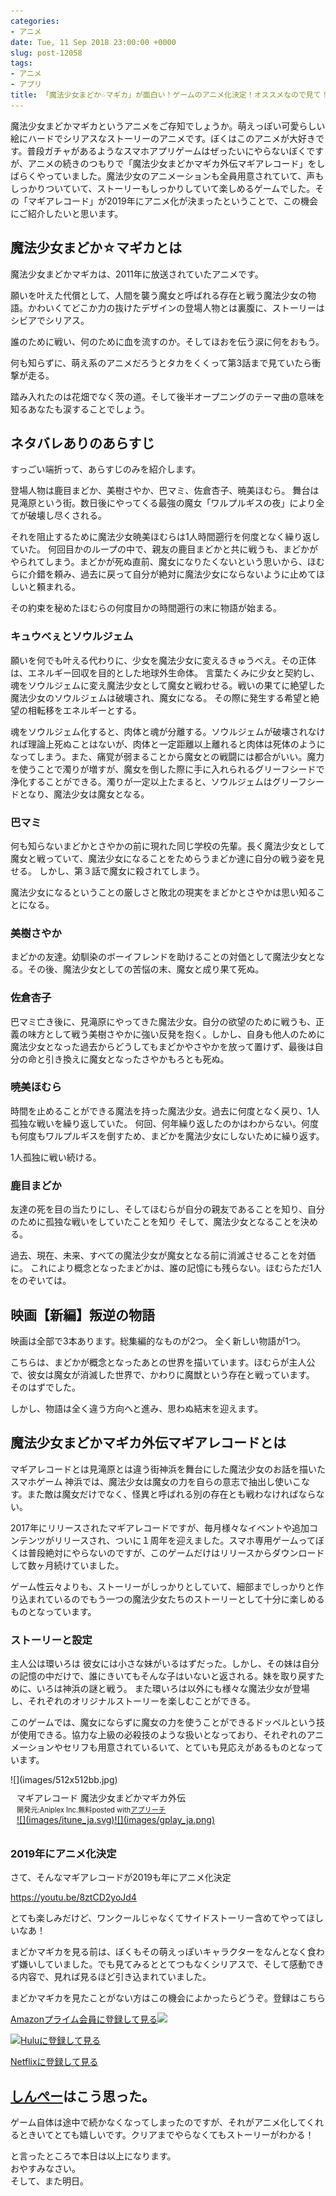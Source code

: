 ```yaml
---
categories:
- アニメ
date: Tue, 11 Sep 2018 23:00:00 +0000
slug: post-12058
tags:
- アニメ
- アプリ
title: 「魔法少女まどか☆マギカ」が面白い！ゲームのアニメ化決定！オススメなので見て！
---
```


魔法少女まどかマギカというアニメをご存知でしょうか。萌えっぽい可愛らしい絵にハードでシリアスなストーリーのアニメです。ぼくはこのアニメが大好きです。普段ガチャがあるようなスマホアプリゲームはぜったいにやらないぼくですが、アニメの続きのつもりで「魔法少女まどかマギカ外伝マギアレコード」をしばらくやっていました。魔法少女のアニメーションも全員用意されていて、声もしっかりついていて、ストーリーもしっかりしていて楽しめるゲームでした。その「マギアレコード」が2019年にアニメ化が決まったということで、この機会にご紹介したいと思います。

<!--more--> 

<h2>魔法少女まどか☆マギカとは</h2>
魔法少女まどかマギカは、2011年に放送されていたアニメです。

願いを叶えた代償として、人間を襲う魔女と呼ばれる存在と戦う魔法少女の物語。かわいくてどこか力の抜けたデザインの登場人物とは裏腹に、ストーリーはシビアでシリアス。

誰のために戦い、何のために血を流すのか。そしてほおを伝う涙に何をおもう。

何も知らずに、萌え系のアニメだろうとタカをくくって第3話まで見ていたら衝撃が走る。

踏み入れたのは花畑でなく茨の道。そして後半オープニングのテーマ曲の意味を知るあなたも涙することでしょう。

<h2>ネタバレありのあらすじ</h2>

すっごい端折って、あらすじのみを紹介します。

登場人物は鹿目まどか、美樹さやか、巴マミ、佐倉杏子、暁美ほむら。
舞台は見滝原という街。数日後にやってくる最強の魔女「ワルプルギスの夜」により全てが破壊し尽くされる。

それを阻止するために魔法少女暁美ほむらは1人時間遡行を何度となく繰り返していた。
何回目かのループの中で、親友の鹿目まどかと共に戦うも、まどかがやられてしまう。まどかが死ぬ直前、魔女になりたくないという思いから、ほむらに介錯を頼み、過去に戻って自分が絶対に魔法少女にならないように止めてほしいと頼まれる。

その約束を秘めたほむらの何度目かの時間遡行の末に物語が始まる。

<h3>キュウべぇとソウルジェム</h3>
願いを何でも叶える代わりに、少女を魔法少女に変えるきゅうべえ。その正体は、エネルギー回収を目的とした地球外生命体。
言葉たくみに少女と契約し、魂をソウルジェムに変え魔法少女として魔女と戦わせる。戦いの果てに絶望した魔法少女のソウルジェムは破壊され、魔女になる。
その際に発生する希望と絶望の相転移をエネルギーとする。

魂をソウルジェム化すると、肉体と魂が分離する。ソウルジェムが破壊されなければ理論上死ぬことはないが、肉体と一定距離以上離れると肉体は死体のようになってしまう。また、痛覚が弱まることから魔女との戦闘には都合がいい。魔力を使うことで濁りが増すが、魔女を倒した際に手に入れられるグリーフシードで浄化することができる。濁りが一定以上たまると、ソウルジェムはグリーフシードとなり、魔法少女は魔女となる。


<h3>巴マミ</h3>

何も知らないまどかとさやかの前に現れた同じ学校の先輩。長く魔法少女として魔女と戦っていて、魔法少女になることをためらうまどか達に自分の戦う姿を見せる。
しかし、第３話で魔女に殺されてしまう。

魔法少女になるということの厳しさと敗北の現実をまどかとさやかは思い知ることになる。

<h3>美樹さやか</h3>

まどかの友達。幼馴染のボーイフレンドを助けることの対価として魔法少女となる。その後、魔法少女としての苦悩の末、魔女と成り果て死ぬ。

<h3>佐倉杏子</h3>

巴マミ亡き後に、見滝原にやってきた魔法少女。自分の欲望のために戦うも、正義の味方として戦う美樹さやかに強い反発を抱く。しかし、自身も他人のために魔法少女となった過去からどうしてもまどかやさやかを放って置けず、最後は自分の命と引き換えに魔女となったさやかもろとも死ぬ。

<h3>暁美ほむら</h3>

時間を止めることができる魔法を持った魔法少女。過去に何度となく戻り、1人孤独な戦いを繰り返していた。
何回、何年繰り返したのかはわからない。何度も何度もワルプルギスを倒すため、まどかを魔法少女にしないために繰り返す。

1人孤独に戦い続ける。

<h3>鹿目まどか</h3>

友達の死を目の当たりにし、そしてほむらが自分の親友であることを知り、自分のために孤独な戦いをしていたことを知り
そして、魔法少女となることを決める。

過去、現在、未来、すべての魔法少女が魔女となる前に消滅させることを対価に。
これにより概念となったまどかは、誰の記憶にも残らない。ほむらただ1人をのぞいては。

<h2>映画【新編】叛逆の物語</h2>

映画は全部で3本あります。総集編的なものが2つ。
全く新しい物語が1つ。

こちらは、まどかが概念となったあとの世界を描いています。ほむらが主人公で、彼女は魔女が消滅した世界で、かわりに魔獣という存在と戦っています。
そのはずでした。

しかし、物語は全く違う方向へと進み、思わぬ結末を迎えます。

	
<h2>魔法少女まどかマギカ外伝マギアレコードとは</h2>

マギアレコードとは見滝原とは違う街神浜を舞台にした魔法少女のお話を描いたスマホゲーム
神浜では、魔法少女は魔女の力を自らの意志で抽出し使いこなす。また敵は魔女だけでなく、怪異と呼ばれる別の存在とも戦わなければならない。

2017年にリリースされたマギアレコードですが、毎月様々なイベントや追加コンテンツがリリースされ、ついに１周年を迎えました。スマホ専用ゲームってぼくは普段絶対にやらないのですが、このゲームだけはリリースからダウンロードして数ヶ月続けていました。

ゲーム性云々よりも、ストーリーがしっかりとしていて、細部までしっかりと作り込まれているのでもう一つの魔法少女たちのストーリーとして十分に楽しめるものとなっています。

<h3>ストーリーと設定</h3>

主人公は環いろは
彼女には小さな妹がいるはずだった。しかし、その妹は自分の記憶の中だけで、誰にきいてもそんな子はいないと返される。妹を取り戻すために、いろは神浜の謎と戦う。
また環いろは以外にも様々な魔法少女が登場し、それぞれのオリジナルストーリーを楽しむことができる。

このゲームでは、魔女にならずに魔女の力を使うことができるドッペルという技が使用できる。協力な上級の必殺技のような扱いとなっており、それぞれのアニメーションやセリフも用意されているいて、とていも見応えがあるものとなっています。


<div id="appreach-box" style="text-align: left;">![](images/512x512bb.jpg)<div class="appreach-info" style="margin: 10px;"><div id="appreach-appname">マギアレコード 魔法少女まどかマギカ外伝</div><div id="appreach-developer" style="font-size: 80%; display: inline-block;">開発元:<span id="appreach-developerurl">Aniplex Inc.</span></div><div id="appreach-price" style="font-size: 80%; display: inline-block;">無料</div><div class="appreach-powered" style="font-size: 80%; display: inline-block;">posted with<a href="http://mama-hack.com/app-reach/" title="アプリーチ" target="_blank" rel="nofollow">アプリーチ</a></div><div class="appreach-links" style="float: left;"><div id="appreach-itunes-link" style="display: inline-block;"><a id="appreach-itunes" href="https://itunes.apple.com/jp/app/%E3%83%9E%E3%82%AE%E3%82%A2%E3%83%AC%E3%82%B3%E3%83%BC%E3%83%89-%E9%AD%94%E6%B3%95%E5%B0%91%E5%A5%B3%E3%81%BE%E3%81%A9%E3%81%8B%E3%83%9E%E3%82%AE%E3%82%AB%E5%A4%96%E4%BC%9D/id1164785360?mt=8&amp;uo=4&amp;at=11ld5P" target="_blank" rel="nofollow">![](images/itune_ja.svg)</a></div><div id="appreach-gplay-link" style="display: inline-block;"><a id="appreach-gplay" href="https://play.google.com/store/apps/details?id=com.aniplex.magireco" target="_blank" rel="nofollow">![](images/gplay_ja.png)</a></div></div></div><div class="appreach-footer" style="margin-bottom: 10px; clear: left;"></div></div>

<h3>2019年にアニメ化決定</h3>

さて、そんなマギアレコードが2019も年にアニメ化決定

https://youtu.be/8ztCD2yoJd4

とても楽しみだけど、ワンクールじゃなくてサイドストーリー含めてやってほしいなあ！

まどかマギカを見る前は、ぼくもその萌えっぽいキャラクターをなんとなく食わず嫌いしていました。でも見てみるととてつもなくシリアスで、そして感動できる内容で、見れば見るほど引き込まれていました。

まどかマギカを見たことがない方はこの機会によかったらどうぞ。登録はこちら

<a target="_blank" href="https://www.amazon.co.jp/tryprimefree?&_encoding=UTF8&tag=warawareotoko-22&linkCode=ur2&linkId=88fec11dbdddff407b45c334ecfd884e&camp=247&creative=1211">Amazonプライム会員に登録して見る</a>![](images/ir?t=warawareotoko-22&l=ur2&o=9)

<a href="//ck.jp.ap.valuecommerce.com/servlet/referral?sid=3041033&pid=885369741" target="_blank" rel="nofollow">![](images/gifbanner?sid=3041033&pid=885369741)Huluに登録して見る</a>

<a href="https://www.netflix.com/browse">Netflixに登録して見る</a>

<h2><a href="https://twitter.com/s_s_p_y">しんぺー</a>はこう思った。</h2>

ゲーム自体は途中で続かなくなってしまったのですが、それがアニメ化してくれるときいてとても嬉しいです。クリアまでやらなくてもストーリーがわかる！

と言ったところで本日は以上になります。<br>
おやすみなさい。<br>
そして、また明日。